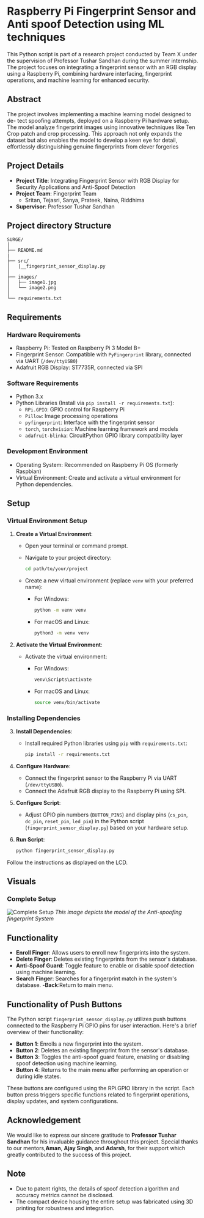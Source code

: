 
# Raspberry Pi Fingerprint Sensor and Anti spoof Detection using ML techniques

This Python script is part of a research project conducted by Team X under the supervision of Professor Tushar Sandhan during the summer internship. The project focuses on integrating a fingerprint sensor with an RGB display using a Raspberry Pi, combining hardware interfacing, fingerprint operations, and machine learning for enhanced security.

## Abstract

The project involves implementing a machine learning model designed to de- tect spoofing attempts, deployed on a Raspberry Pi hardware setup. The model analyze fingerprint images using innovative techniques like Ten Crop patch and crop processing. This approach not only expands the dataset but also enables the model to develop a keen eye for detail, effortlessly distinguishing genuine fingerprints from clever forgeries

## Project Details

- **Project Title**: Integrating Fingerprint Sensor with RGB Display for Security Applications and Anti-Spoof Detection
- **Project Team**: Fingerprint Team
  - Sritan, Tejasri, Sanya, Prateek, Naina, Riddhima
- **Supervisor**: Professor Tushar Sandhan

## Project directory Structure
```
SURGE/
│
├── README.md
|
├── src/
│   |__fingerprint_sensor_display.py
│   
├── images/
│   ├── image1.jpg
│   └── image2.png
│
└── requirements.txt
```


## Requirements

### Hardware Requirements

- Raspberry Pi: Tested on Raspberry Pi 3 Model B+
- Fingerprint Sensor: Compatible with `PyFingerprint` library, connected via UART (`/dev/ttyUSB0`)
- Adafruit RGB Display: ST7735R, connected via SPI

### Software Requirements

- Python 3.x
- Python Libraries (Install via `pip install -r requirements.txt`):
  - `RPi.GPIO`: GPIO control for Raspberry Pi
  - `Pillow`: Image processing operations
  - `pyfingerprint`: Interface with the fingerprint sensor
  - `torch`, `torchvision`: Machine learning framework and models
  - `adafruit-blinka`: CircuitPython GPIO library compatibility layer

### Development Environment

- Operating System: Recommended on Raspberry Pi OS (formerly Raspbian)
- Virtual Environment: Create and activate a virtual environment for Python dependencies.

## Setup

### Virtual Environment Setup

1. **Create a Virtual Environment**:

   - Open your terminal or command prompt.
   - Navigate to your project directory:

     ```bash
     cd path/to/your/project
     ```

   - Create a new virtual environment (replace `venv` with your preferred name):
     - For Windows:

       ```bash
       python -m venv venv
       ```

     - For macOS and Linux:

       ```bash
       python3 -m venv venv
       ```

2. **Activate the Virtual Environment**:

   - Activate the virtual environment:
     - For Windows:

       ```bash
       venv\Scripts\activate
       ```

     - For macOS and Linux:

       ```bash
       source venv/bin/activate
       ```

### Installing Dependencies

3. **Install Dependencies**:

   - Install required Python libraries using `pip` with `requirements.txt`:

     ```bash
     pip install -r requirements.txt
     ```

4. **Configure Hardware**:

   - Connect the fingerprint sensor to the Raspberry Pi via UART (`/dev/ttyUSB0`).
   - Connect the Adafruit RGB display to the Raspberry Pi using SPI.

5. **Configure Script**:

   - Adjust GPIO pin numbers (`BUTTON_PINS`) and display pins (`cs_pin`, `dc_pin`, `reset_pin`, `led_pin`) in the Python script (`fingerprint_sensor_display.py`) based on your hardware setup.

6. **Run Script**:
    ```bash
    python fingerprint_sensor_display.py
    ```
 Follow the instructions as displayed on the LCD.

## Visuals

### Complete Setup

![Complete Setup](images/complete_setup.jpg)
*This image depicts the model of the Anti-spoofing fingerprint System*

## Functionality

- **Enroll Finger**: Allows users to enroll new fingerprints into the system.
- **Delete Finger**: Deletes existing fingerprints from the sensor's database.
- **Anti-Spoof Guard**: Toggle feature to enable or disable spoof detection using machine learning.
- **Search Finger**: Searches for a fingerprint match in the system's database.
-**Back**:Return to main menu.


## Functionality of Push Buttons

The Python script `fingerprint_sensor_display.py` utilizes push buttons connected to the Raspberry Pi GPIO pins for user interaction. Here's a brief overview of their functionality:

- **Button 1**: Enrolls a new fingerprint into the system.
- **Button 2**: Deletes an existing fingerprint from the sensor's database.
- **Button 3**: Toggles the anti-spoof guard feature, enabling or disabling spoof detection using machine learning.
- **Button 4**: Returns to the main menu after performing an operation or during idle states.

These buttons are configured using the RPi.GPIO library in the script. Each button press triggers specific functions related to fingerprint operations, display updates, and system configurations.


## Acknowledgement

We would like to express our sincere gratitude to **Professor Tushar Sandhan** for his invaluable guidance throughout this project. Special thanks to our mentors,**Aman**, **Ajay Singh**, and **Adarsh**, for their support which greatly contributed to the success of this project.

## Note

- Due to patent rights, the details of spoof detection algorithm and accuracy metrics cannot be disclosed.
- The compact device housing the entire setup was fabricated using 3D printing for robustness and integration.


